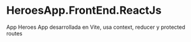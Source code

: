 # HeroesApp.FrontEnd.ReactJs
App Heroes App desarrollada en Vite, usa context, reducer y protected routes 
